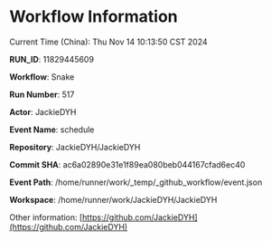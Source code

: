 # Workflow Information

Current Time (China): Thu Nov 14 10:13:50 CST 2024  

**RUN_ID**: 11829445609  

**Workflow**: Snake  

**Run Number**: 517  

**Actor**: JackieDYH  

**Event Name**: schedule  

**Repository**: JackieDYH/JackieDYH  

**Commit SHA**: ac6a02890e31e1f89ea080beb044167cfad6ec40  

**Event Path**: /home/runner/work/_temp/_github_workflow/event.json  

**Workspace**: /home/runner/work/JackieDYH/JackieDYH  

Other information: [https://github.com/JackieDYH](https://github.com/JackieDYH)
